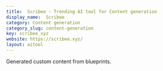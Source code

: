 ```yaml
---
title:  Scribee - Trending AI tool for Content generation
display_name:  Scribee
category: Content generation
category_slug: content-generation
key: scribee_xyz
website: https://scribee.xyz/
layout: aitool
---
```


Generated custom content from blueprints.
